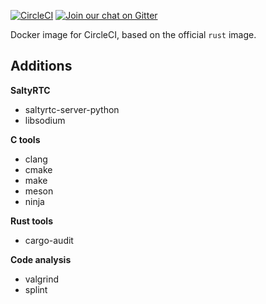[![CircleCI][circle-ci-badge]][circle-ci]
[![Join our chat on Gitter](https://badges.gitter.im/saltyrtc/Lobby.svg)](https://gitter.im/saltyrtc/Lobby)

Docker image for CircleCI, based on the official `rust` image.

## Additions

**SaltyRTC**

- saltyrtc-server-python
- libsodium

**C tools**

- clang
- cmake
- make
- meson
- ninja

**Rust tools**

- cargo-audit

**Code analysis**

- valgrind
- splint

<!-- Badges -->
[circle-ci]: https://circleci.com/gh/saltyrtc/circleci-image-rs/tree/master
[circle-ci-badge]: https://circleci.com/gh/saltyrtc/circleci-image-rs/tree/master.svg?style=shield
